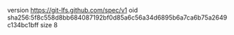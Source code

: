 version https://git-lfs.github.com/spec/v1
oid sha256:5f8c558d8bb684087192bf0d85a6c56a34d6895b6a7ca6b75a2649c134bc1bff
size 8
